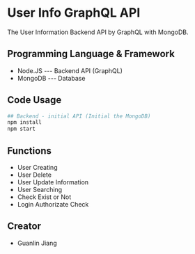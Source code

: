 # User Info GraphQL API

The User Information Backend API by GraphQL with MongoDB.

## Programming Language & Framework

- Node.JS --- Backend API (GraphQL)
- MongoDB --- Database

## Code Usage

```bash
## Backend - initial API (Initial the MongoDB)
npm install
npm start
```

## Functions

- User Creating
- User Delete
- User Update Information
- User Searching
- Check Exist or Not
- Login Authorizate Check

## Creator

- Guanlin Jiang
